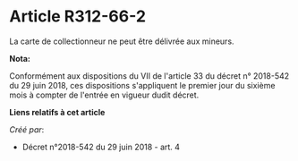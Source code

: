 # Article R312-66-2

La carte de collectionneur ne peut être délivrée aux mineurs.

**Nota:**

Conformément aux dispositions du VII de l'article 33 du décret n° 2018-542 du 29 juin 2018, ces dispositions s'appliquent le
premier jour du sixième mois à compter de l'entrée en vigueur dudit décret.

**Liens relatifs à cet article**

_Créé par_:

  - Décret n°2018-542 du 29 juin 2018 - art. 4
